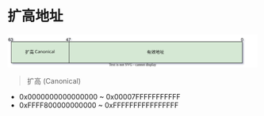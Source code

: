# 扩高地址

![./Images/Canonical.svg](./Images/Canonical.svg)

> 扩高 (Canonical)

- 0x0000000000000000 ~ 0x00007FFFFFFFFFFF
- 0xFFFF800000000000 ~ 0xFFFFFFFFFFFFFFFF

